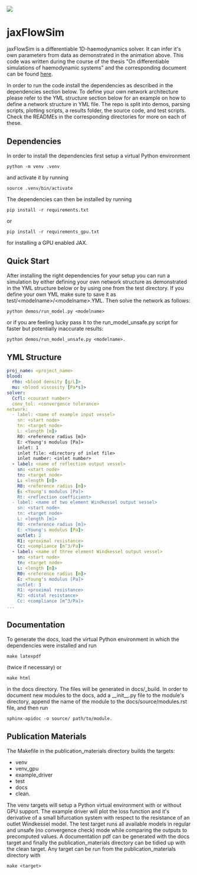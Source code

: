 ![](param_inference.gif)

# jaxFlowSim
jaxFlowSim is a differentiable 1D-haemodynamics solver. It can infer it's own parameters from data as demonstrated in the animation above. 
This code was written during the course of the thesis "On differentiable simulations of haemodynamic systems" and the corresponding document can be found [here](https://github.com/DiegoRenner/On-fast-simulations-of-cardiac-function).

In order to run the code install the dependencies as described in the dependencies section below. 
To define your own network architecture please refer to the YML structure section below for an example on how to define a network structure in YML file.
The repo is split into demos, parsing scripts, plotting scripts, a results folder, the source code, and test scripts. Check the READMEs in the corresponding directories for more on each of these.

## Dependencies
In order to install the dependencies first setup a virtual Python environment
```
python -m venv .venv
```
and activate it by running
```
source .venv/bin/activate
```
The dependencies can then be installed by running
```
pip install -r requirements.txt
```
or 
```
pip install -r requirements_gpu.txt
```
for installing a GPU enabled JAX.

## Quick Start
After installing the right dependencies for your setup you can run a simulation by either defining your own network structure as demonstrated in the YML structure below or by using one from the test directory.
If you define your own YML make sure to save it as test/\<modelname\>/\<modelname\>.YML.
Then solve the network as follows:
```
python demos/run_model.py <modelname>
```
or if you are feeling lucky pass it to the run_model_unsafe.py script for faster but potentially inaccurate results:
```
python demos/run_model_unsafe.py <modelname>.
```

## YML Structure
```yaml
proj_name: <project_name>
blood:
  rho: <blood density [g/L]>
  mu: <blood viscosity [Pa*s]>
solver:
  Ccfl: <courant number>
  conv_tol: <convergence tolerance>
network:
  - label: <name of example input vessel>
    sn: <start node>
    tn: <target node>
    L: <length [m]>
    R0: <reference radius [m]>
    E: <Young's modulus [Pa]>
    inlet: 1
    inlet file: <directory of inlet file>
    inlet number: <inlet number>
  - label: <name of reflection output vessel>
    sn: <start node>
    tn: <target node>
    L: <length [m]>
    R0: <reference radius [m]>
    E: <Young's modulus [Pa]>
    Rt: <reflection coefficient>
  - label: <name of two element Windkessel output vessel>
    sn: <start node>
    tn: <target node>
    L: <length [m]>
    R0: <reference radius [m]>
    E: <Young's modulus [Pa]>
    outlet: 2
    R1: <proximal resistance>
    Cc: <compliance [m^3/Pa]>
  - label: <name of three element Windkessel output vessel>
    sn: <start node>
    tn: <target node>
    L: <length [m]>
    R0: <reference radius [m]>
    E: <Young's modulus [Pa]>
    outlet: 3
    R1: <proximal resistance>
    R2: <distal resistance>
    Cc: <compliance [m^3/Pa]>
...
```

## Documentation
To generate the docs, load the virtual Python environment in which the dependencies were installed and run 
```
make latexpdf
```
(twice if necessary) or 
```
make html
```
in the docs directory. The files will be generated in docs/_build. 
In order to document new modules to the docs, add a \_\_init\_\_.py file to the module's directory, append the name of the module to the docs/source/modules.rst file, and then run
```
sphinx-apidoc -o source/ path/to/module.
```

## Publication Materials
The Makefile in the publication_materials directory builds the targets: 
- venv
- venv_gpu 
- example_driver
- test
- docs
- clean.

The venv targets will setup a Python virtual environment with or without GPU support. The example driver will plot the loss function and it's derivative of a small bifurcation system with respect to the resistance of an outlet Windkessel model. The test target runs all available models in regular and unsafe (no convergence check) mode while comparing the outputs to precomputed values. A documentation pdf can be generated with the docs target and finally the publication_materials directory can be tidied up with the clean target. Any target can be run from the publication_materials directory with 
```
make <target>
```
